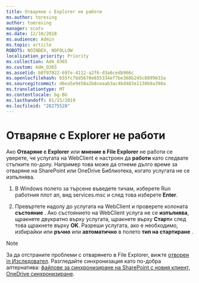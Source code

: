 ```yaml
---
title: Отваряне с Explorer не работи
ms.author: toresing
author: tomresing
manager: scotv
ms.date: 12/10/2018
ms.audience: Admin
ms.topic: article
ROBOTS: NOINDEX, NOFOLLOW
localization_priority: Priority
ms.collection: Adm_O365
ms.custom: Adm_O365
ms.assetid: b8f07022-69fe-4112-a2f6-d3a6cedb966c
ms.openlocfilehash: b55fc7bd5670e655334ef7be368b245c8899633a
ms.sourcegitcommit: d6ea5e9458a2b8ceaab3ac4bd483e1130b9a398a
ms.translationtype: MT
ms.contentlocale: bg-BG
ms.lasthandoff: 01/15/2019
ms.locfileid: "28275528"
---
```

# <a name="open-with-explorer-isnt-working"></a>Отваряне с Explorer не работи

Ако **Отваряне с Explorer** или **мнение в File Explorer** не работи се уверете, че услугата на WebClient е настроен да **работи** като следвате стъпките по-долу. Например това може да отнеме дълго време за отваряне на SharePoint или OneDrive Библиотека, когато услугата не се изпълнява. 
  
1. В Windows полето за търсене въведете тичам, изберете Run работния плот ап, вид services.msc и след това изберете **Enter**.
    
2. Превъртете надолу до услугата на WebClient и проверете колоната **състояние** . Ако състоянието на WebClient услуга не се **изпълнява**, щракнете двукратно върху услугата, щракнете върху **Старт**и след това щракнете върху **OK**. Разреши услугата, ако е необходимо, избирайки или **ръчно** или **автоматично** в полето **тип на стартиране** . 
    
> [!NOTE]
> За да отстраните проблеми с отварянето в File Explorer, вижте [отворен in Изследовател](https://go.microsoft.com/fwlink/?linkid=871665). Разгледайте синхронизация като по-добра алтернатива: [файлове за синхронизиране на SharePoint с новия клиент, OneDrive синхронизиране](https://go.microsoft.com/fwlink/?linkid=871666). 
  

